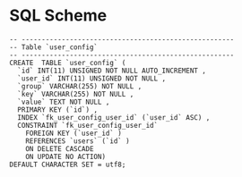 # SQL Scheme

	-- -----------------------------------------------------
	-- Table `user_config`
	-- -----------------------------------------------------
	CREATE  TABLE `user_config` (
	  `id` INT(11) UNSIGNED NOT NULL AUTO_INCREMENT ,
	  `user_id` INT(11) UNSIGNED NOT NULL ,
	  `group` VARCHAR(255) NOT NULL ,
	  `key` VARCHAR(255) NOT NULL ,
	  `value` TEXT NOT NULL ,
	  PRIMARY KEY (`id`) ,
	  INDEX `fk_user_config_user_id` (`user_id` ASC) ,
	  CONSTRAINT `fk_user_config_user_id`
	    FOREIGN KEY (`user_id` )
	    REFERENCES `users` (`id` )
	    ON DELETE CASCADE
	    ON UPDATE NO ACTION)
	DEFAULT CHARACTER SET = utf8;
	
